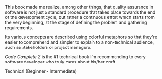 This book made me realize, among other things, that quality assurance in software is not just a standard procedure that takes place towards the end of the development cycle, but rather a continuous effort which starts from the very beginning, at the stage of defining the problem and gathering requirements.

Its various concepts are described using colorful metaphors so that they're easier to comprehend and simpler to explain to a non-technical audience, such as stakeholders or project managers.

*Code Complete 2* is the #1 technical book I'm recommending to every software developer who truly cares about his/her craft.

<span class="label label-default">Technical (Beginner - Intermediate)</span>